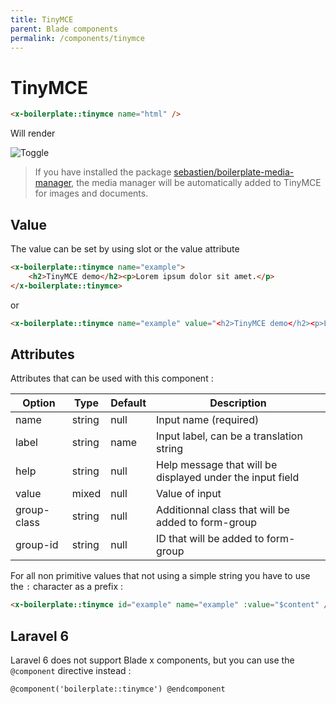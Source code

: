 ```yaml
---
title: TinyMCE
parent: Blade components
permalink: /components/tinymce
---
```


# TinyMCE

```html
<x-boilerplate::tinymce name="html" />
```

Will render

![Toggle](../assets/img/components/tinymce.png)

> If you have installed the package [sebastien/boilerplate-media-manager](https://github.com/sebastienheyd/boilerplate-media-manager), the media manager will be automatically added to TinyMCE for images and documents.

## Value

The value can be set by using slot or the value attribute

```html
<x-boilerplate::tinymce name="example">
    <h2>TinyMCE demo</h2><p>Lorem ipsum dolor sit amet.</p>
</x-boilerplate::tinymce>
```

or

```html
<x-boilerplate::tinymce name="example" value="<h2>TinyMCE demo</h2><p>Lorem ipsum dolor sit amet.</p>" />
```

## Attributes

Attributes that can be used with this component :

| Option | Type | Default | Description |
| --- | --- | --- | --- |
| name | string | null | Input name (required) |
| label | string | name | Input label, can be a translation string |
| help | string | null | Help message that will be displayed under the input field |
| value | mixed | null | Value of input | 
| group-class | string | null | Additionnal class that will be added to form-group | 
| group-id | string | null | ID that will be added to form-group | 

For all non primitive values that not using a simple string you have to use the `:` character as a prefix :

```html
<x-boilerplate::tinymce id="example" name="example" :value="$content" />
```

## Laravel 6

Laravel 6 does not support Blade x components, but you can use the `@component` directive instead :

```html
@component('boilerplate::tinymce') @endcomponent
```